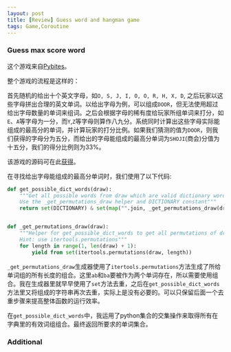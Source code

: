 ```yaml
---
layout: post
title: [Review] Guess word and hangman game
tags: Game,Coroutine
---
```



### Guess max score word
这个游戏来自[Pybites](http://pybit.es/codechallenge02.html)。

整个游戏的流程是这样的：

首先随机的给出十个英文字母，如`O, S, J, I, O, O, R, H, X, D`, 之后玩家以这些字母拼出合理的英文单词。以给出字母为例，可以组成`DOOR`，但无法使用超过给出字母数量的单词来组词。之后会根据字母的稀有度给玩家所组单词来打分，如`E`、`A`等字母为一分，而`Y`,`Z`等字母则算作八九分。系统同时计算出这些字母实际能组成的最高分的单词，并计算玩家的打分比例。如果我们猜测的值为`DOOR`，则我们获得的字母分为五分，而给出的字母能组成的最高分单词为`SHOJI`(商会)分值为十五分，我们的得分比例则为33%。

该游戏的源码可在此[获得](https://github.com/Motor-taxi-master-rider/challenges/blob/master/02/game.py)。

在寻找给出字母能组成的最高分单词时，我们使用了以下代码:

```python
def get_possible_dict_words(draw):
    """Get all possible words from draw which are valid dictionary words.
    Use the _get_permutations_draw helper and DICTIONARY constant"""
    return set(DICTIONARY) & set(map("".join, _get_permutations_draw(draw)))


def _get_permutations_draw(draw):
    """Helper for get_possible_dict_words to get all permutations of draw letters.
    Hint: use itertools.permutations"""
    for length in range(1, len(draw) + 1):
        yield from set(itertools.permutations(draw, length))
```

`_get_permutations_draw`生成器使用了`itertools.permutations`方法生成了所给单词组的所有长度的组合。这里`ab`和`ba`要被作为两个单词存在，所以需要使用组合。我在生成器里就早早使用了`set`方法去重，之后在`get_possible_dict_words`方法里又将组成的字符串再次去重，实际上是没有必要的。可以只保留后面一个去重步骤来提高整体函数的运行效率。

在`get_possible_dict_words`中，我运用了python集合的交集操作来取得所有在字典里的有效词组组合。最终返回所要求的单词集合。

### Additional
